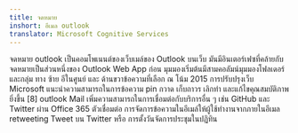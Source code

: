```yaml
---
title: จดหมาย
inshort: อีเมล outlook
translator: Microsoft Cognitive Services
---
```


จดหมาย outlook เป็นคอมโพเนนต์ของเว็บเมล์ของ Outlook บนเว็บ มันมีอินเตอร์เฟซที่คล้ายกับจดหมายเป็นส่วนหนึ่งของ Outlook Web App ก่อน มุมมองเริ่มต้นมีสามคอลัมน์มุมมองโฟลเดอร์และกลุ่ม ทาง ซ้าย อีในศูนย์ และ ด้านขวาข้อความที่เลือก ณ โน้ม 2015 การปรับปรุงเว็บ Microsoft แนะนำความสามารถในการข้อความ pin กวาด เก็บถาวร เลิกทำ และแก้ไขคุณสมบัติภาพยิ่งขึ้น [8] outlook Mail เพิ่มความสามารถในการเชื่อมต่อกับบริการอื่น ๆ เช่น GitHub และ Twitter ผ่าน Office 365 ตัวเชื่อมต่อ การจัดการข้อความในอีเมล์ให้ผู้ใช้ทำงานจากภายในอีเมล retweeting Tweet บน Twitter หรือ การตั้งวันจัดการประชุมในปฏิทิน 





